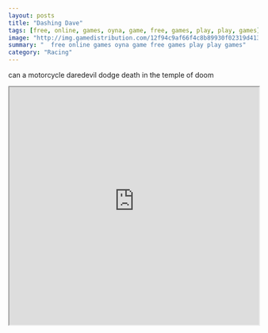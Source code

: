 ```yaml
---
layout: posts
title: "Dashing Dave"
tags: [free, online, games, oyna, game, free, games, play, play, games]
image: "http://img.gamedistribution.com/12f94c9af66f4c8b89930f02319d413f.jpg"
summary: "  free online games oyna game free games play play games"
category: "Racing"
---
```


can a motorcycle daredevil dodge death in the temple of doom

<iframe width="100%" height="480px;" src="http://flash.gamedistribution.com?game=12f94c9af66f4c8b89930f02319d413f"></iframe>